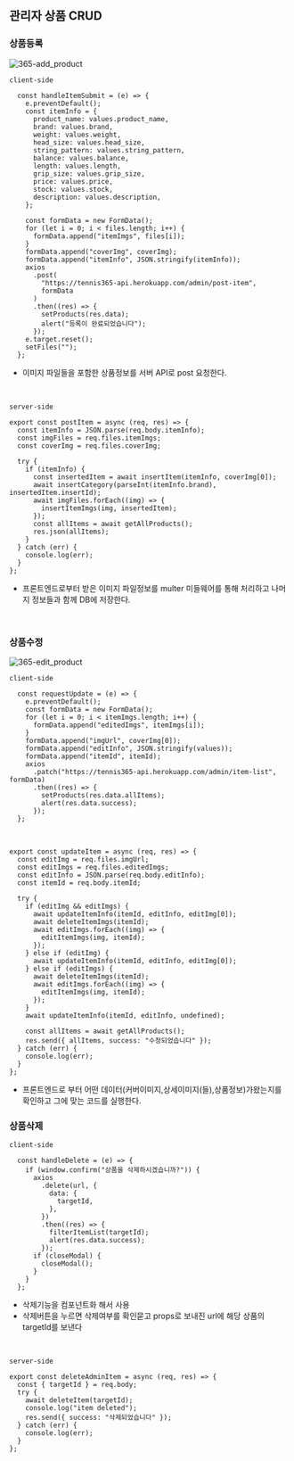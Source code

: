 ## 관리자 상품 CRUD

### 상품등록

![365-add_product](https://user-images.githubusercontent.com/79352105/136040800-cda56fee-a563-427a-94a1-44bd18eb4389.gif)

```
client-side

  const handleItemSubmit = (e) => {
    e.preventDefault();
    const itemInfo = {
      product_name: values.product_name,
      brand: values.brand,
      weight: values.weight,
      head_size: values.head_size,
      string_pattern: values.string_pattern,
      balance: values.balance,
      length: values.length,
      grip_size: values.grip_size,
      price: values.price,
      stock: values.stock,
      description: values.description,
    };

    const formData = new FormData();
    for (let i = 0; i < files.length; i++) {
      formData.append("itemImgs", files[i]);
    }
    formData.append("coverImg", coverImg);
    formData.append("itemInfo", JSON.stringify(itemInfo));
    axios
      .post(
        "https://tennis365-api.herokuapp.com/admin/post-item",
        formData
      )
      .then((res) => {
        setProducts(res.data);
        alert("등록이 완료되었습니다");
      });
    e.target.reset();
    setFiles("");
  };
```

- 이미지 파일들을 포함한 상품정보를 서버 API로 post 요청한다.

<br />

```
server-side

export const postItem = async (req, res) => {
  const itemInfo = JSON.parse(req.body.itemInfo);
  const imgFiles = req.files.itemImgs;
  const coverImg = req.files.coverImg;

  try {
    if (itemInfo) {
      const insertedItem = await insertItem(itemInfo, coverImg[0]);
      await insertCategory(parseInt(itemInfo.brand), insertedItem.insertId);
      await imgFiles.forEach((img) => {
        insertItemImgs(img, insertedItem);
      });
      const allItems = await getAllProducts();
      res.json(allItems);
    }
  } catch (err) {
    console.log(err);
  }
};
```

- 프론트엔드로부터 받은 이미지 파일정보를 multer 미들웨어를 통해 처리하고 나머지 정보들과 함께 DB에 저장한다.

<br />

### 상품수정

![365-edit_product](https://user-images.githubusercontent.com/79352105/136041405-c3f206ff-1481-4f10-bb27-1b3ed1c2737e.gif)

```
client-side

  const requestUpdate = (e) => {
    e.preventDefault();
    const formData = new FormData();
    for (let i = 0; i < itemImgs.length; i++) {
      formData.append("editedImgs", itemImgs[i]);
    }
    formData.append("imgUrl", coverImg[0]);
    formData.append("editInfo", JSON.stringify(values));
    formData.append("itemId", itemId);
    axios
      .patch("https://tennis365-api.herokuapp.com/admin/item-list", formData)
      .then((res) => {
        setProducts(res.data.allItems);
        alert(res.data.success);
      });
  };
```

<br />

```
export const updateItem = async (req, res) => {
  const editImg = req.files.imgUrl;
  const editImgs = req.files.editedImgs;
  const editInfo = JSON.parse(req.body.editInfo);
  const itemId = req.body.itemId;

  try {
    if (editImg && editImgs) {
      await updateItemInfo(itemId, editInfo, editImg[0]);
      await deleteItemImgs(itemId);
      await editImgs.forEach((img) => {
        editItemImgs(img, itemId);
      });
    } else if (editImg) {
      await updateItemInfo(itemId, editInfo, editImg[0]);
    } else if (editImgs) {
      await deleteItemImgs(itemId);
      await editImgs.forEach((img) => {
        editItemImgs(img, itemId);
      });
    }
    await updateItemInfo(itemId, editInfo, undefined);

    const allItems = await getAllProducts();
    res.send({ allItems, success: "수정되었습니다" });
  } catch (err) {
    console.log(err);
  }
};
```

- 프론트엔드로 부터 어떤 데이터(커버이미지,상세이미지(들),상품정보)가왔는지를 확인하고 그에 맞는 코드를 실행한다.

### 상품삭제

```
client-side

  const handleDelete = (e) => {
    if (window.confirm("상품을 삭제하시겠습니까?")) {
      axios
        .delete(url, {
          data: {
            targetId,
          },
        })
        .then((res) => {
          filterItemList(targetId);
          alert(res.data.success);
        });
      if (closeModal) {
        closeModal();
      }
    }
  };
```

- 삭제기능을 컴포넌트화 해서 사용
- 삭제버튼을 누르면 삭제여부를 확인묻고 props로 보내진 url에 해당 상품의 targetId를 보낸다

<br />

```
server-side

export const deleteAdminItem = async (req, res) => {
  const { targetId } = req.body;
  try {
    await deleteItem(targetId);
    console.log("item deleted");
    res.send({ success: "삭제되었습니다" });
  } catch (err) {
    console.log(err);
  }
};
```
